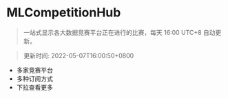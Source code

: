 # MLCompetitionHub

> 一站式显示各大数据竞赛平台正在进行的比赛，每天 16:00 UTC+8 自动更新。
  
> 更新时间: 2022-05-07T16:00:50+0800 

* 多家竞赛平台
* 多种订阅方式
* 下拉查看更多